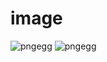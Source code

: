 # image
![pngegg](https://user-images.githubusercontent.com/105946669/171125787-5add5e84-b21e-4603-bab7-abb15c20d3b8.png)
![pngegg](https://user-images.githubusercontent.com/105946669/171128400-28ffbec9-1344-4cdc-9728-67feb2e35e13.png)
